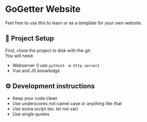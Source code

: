 # GoGetter Website
Feel free to use this to learn or as a template for your own website.  

## 💾 Project Setup
First, clone the project to disk with the git.  
You will need:
 - Webserver (I use `python3 -m http.server`)
 - Vue and JS knowledge

## ⚙ Development instructions
 - Keep your code clean
 - Use underscores not camel case or anything like that
 - Use ecma script (ex. let not var)
 - Use single quotes
